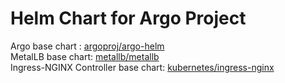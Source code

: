 # Helm Chart for Argo Project

Argo base chart : [argoproj/argo-helm][ref1]  
MetalLB base chart: [metallb/metallb][ref2]  
Ingress-NGINX Controller base chart: [kubernetes/ingress-nginx][ref3]

[ref1]: https://github.com/argoproj/argo-helm/tree/main
[ref2]: https://github.com/metallb/metallb/tree/main
[ref3]: https://github.com/kubernetes/ingress-nginx/tree/main

